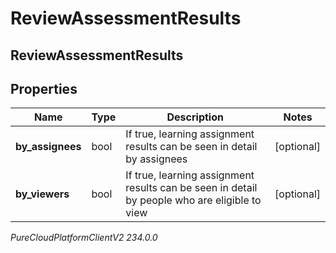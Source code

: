 # ReviewAssessmentResults

## ReviewAssessmentResults

## Properties

|Name | Type | Description | Notes|
|------------ | ------------- | ------------- | -------------|
| **by_assignees** | bool | If true, learning assignment results can be seen in detail by assignees | [optional] |
| **by_viewers** | bool | If true, learning assignment results can be seen in detail by people who are eligible to view | [optional] |



_PureCloudPlatformClientV2 234.0.0_
